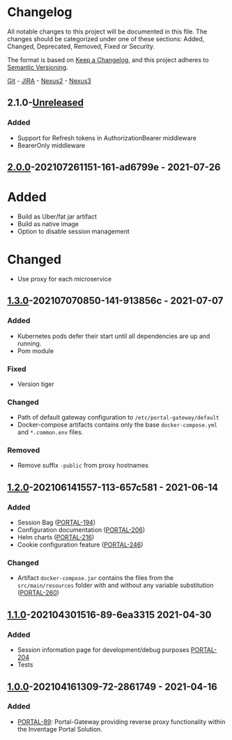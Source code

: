 Changelog
=========

All notable changes to this project will be documented in this file. The changes should be categorized under one of these sections: Added, Changed, Deprecated, Removed, Fixed or Security.

The format is based on [Keep a Changelog](https://keepachangelog.com/en/1.0.0/),
and this project adheres to [Semantic Versioning](https://semver.org/spec/v2.0.0.html).

[Git](https://git.inventage.com/projects/PORTAL/repos/portal-gateway/browse) - [JIRA](https://issue.inventage.com/browse/PORTAL-298?jql=project%20%3D%20PORTAL%20AND%20component%20%3D%20Portal-Gateway) - [Nexus2](https://nexus.inventage.com/content/repositories/inventage-portal/com/inventage/portal/gateway/) - [Nexus3](https://nexus3.inventage.com/#browse/browse:inventage-portal-docker)

2.1.0-[Unreleased]
------------

### Added

- Support for Refresh tokens in AuthorizationBearer middleware
- BearerOnly middleware

[2.0.0]-202107261151-161-ad6799e - 2021-07-26
------------

# Added

- Build as Uber/fat jar artifact
- Build as native image
- Option to disable session management

# Changed

- Use proxy for each microservice

[1.3.0]-202107070850-141-913856c - 2021-07-07
------------

### Added

- Kubernetes pods defer their start until all dependencies are up and running.
- Pom module

### Fixed

- Version tiger

### Changed

- Path of default gateway configuration to `/etc/portal-gateway/default`
- Docker-compose artifacts contains only the base `docker-compose.yml` and `*.common.env` files.

### Removed

- Remove suffix `-public` from proxy hostnames

[1.2.0]-202106141557-113-657c581 - 2021-06-14
------------

### Added

- Session Bag ([PORTAL-194](https://issue.inventage.com/browse/PORTAL-194))
- Configuration documentation ([PORTAL-206](https://issue.inventage.com/browse/PORTAL-206))
- Helm charts ([PORTAL-216](https://issue.inventage.com/browse/PORTAL-216))
- Cookie configuration feature ([PORTAL-246](https://issue.inventage.com/browse/PORTAL-246))

### Changed

- Artifact `docker-compose.jar` contains the files from the `src/main/resources` folder with and without any variable substitution ([PORTAL-260](https://issue.inventage.com/browse/PORTAL-260))

[1.1.0]-202104301516-89-6ea3315 2021-04-30
------------

### Added

- Session information page for development/debug purposes [PORTAL-204](https://issue.inventage.com/browse/PORTAL-204)
- Tests

[1.0.0]-202104161309-72-2861749 - 2021-04-16
------------

### Added

- [PORTAL-89](https://issue.inventage.com/browse/PORTAL-89): Portal-Gateway providing reverse proxy functionality within the Inventage Portal Solution.

[Unreleased]: https://git.inventage.com/projects/PORTAL/repos/portal-gateway/compare/commits?sourceBranch=refs%2Fheads%2Fmaster&targetBranch=refs%2Ftags%2F2.0.0
[2.0.0]: https://git.inventage.com/projects/PORTAL/repos/portal-gateway/compare/commits?sourceBranch=refs%2Ftags%2F2.0.0&targetBranch=refs%2Ftags%2F1.3.0
[1.3.0]: https://git.inventage.com/projects/PORTAL/repos/portal-gateway/compare/commits?sourceBranch=refs%2Ftags%2F1.3.0&targetBranch=refs%2Ftags%2F1.2.0
[1.2.0]: https://git.inventage.com/projects/PORTAL/repos/portal-gateway/compare/commits?sourceBranch=refs%2Ftags%2F1.2.0&targetBranch=refs%2Ftags%2F1.1.0
[1.1.0]: https://git.inventage.com/projects/PORTAL/repos/portal-gateway/compare/commits?sourceBranch=refs%2Ftags%2F1.1.0&targetBranch=refs%2Ftags%2F1.0.0
[1.0.0]: https://git.inventage.com/projects/PORTAL/repos/portal-gateway/commits?until=1.0.0
